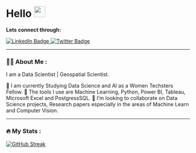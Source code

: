 
<h1>
  Hello
  <img src="https://media.giphy.com/media/hvRJCLFzcasrR4ia7z/giphy.gif" width="30px"/>
</h1>
<p><b> Lets connect through:</b></p>
<div id="badges">  
  <a href="www.linkedin.com/in/serahakojenu">
    <img src="https://img.shields.io/badge/LinkedIn-blue?style=for-the-badge&logo=linkedin&logoColor=white" alt="LinkedIn Badge"/>
  </a>
   <a href="https://twitter.com/akojenu_serah">
    <img src="https://img.shields.io/badge/Twitter-blue?style=for-the-badge&logo=twitter&logoColor=white" alt="Twitter Badge"/>
  </a>
</div>
<img src="https://komarev.com/ghpvc/?username=akojenuserah&style=flat-square&color=blue" alt=""/>

---

### :woman_technologist: About Me :
I am a Data Scientist | Geospatial Scientist.

👀 I am currently Studying Data Science and AI as a Women Techsters Fellow.
👀 The tools I use are Machine Learning, Python, Power BI, Tableau, Microsoft Excel and PostgressSQL.
👯 I’m looking to collaborate on Data Science projects, Research papers especially in the areas of Machine Learn and Computer Vision.

---

### :fire: My Stats :
[![GitHub Streak](http://github-readme-streak-stats.herokuapp.com?user=akojenuserah&theme=dark&background=000000)](https://git.io/streak-stats)


